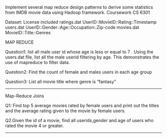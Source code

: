 Implement several map reduce design patterns to derive some statistics from IMDB movie data using Hadoop framework. 
Coursework CS 6301


Dataset: License included
ratings.dat UserID::MovieID::Rating::Timestamp
users.dat UserID::Gender::Age::Occupation::Zip-code
movies.dat MovieID::Title::Genres


MAP REDUCE

Question1:
list all male user id whose age is less or equal to 7 .
Using the users.dat file, list all the male userid filtering by age. This demonstrates the
use of mapreduce to filter data.

Question2:
Find the count of female and males users in each age group

Question3:
List all movie title where genre is “fantasy”

********************************************************************************************

Map-Reduce Joins

Q1: Find top 5 average movies rated by female users and print out the titles and
the average rating given to the movie by female users.

Q2.Given the id of a movie, find all userids,gender and age of users who rated the
movie 4 or greater.

*********************************************************************************************
